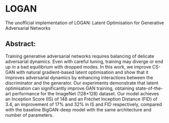 # LOGAN
The unofficial implementation of LOGAN: Latent Optimisation for Generative Adversarial Networks
## Abstract:
Training generative adversarial networks requires balancing of delicate adversarial dynamics. Even with careful tuning, training may diverge or end up in a bad equilibrium with dropped modes. In this work, we improve CS-GAN with natural gradient-based latent optimisation and show that it improves adversarial dynamics by enhancing interactions between the discriminator and the generator. Our experiments demonstrate that latent optimisation can significantly improve GAN training, obtaining state-of-the-art performance for the ImageNet (128×128) dataset. Our model achieves an Inception Score (IS) of 148 and an Fréchet Inception Distance (FID) of 3.4, an improvement of 17% and 32% in IS and FID respectively, compared with the baseline BigGAN-deep model with the same architecture and number of parameters.
